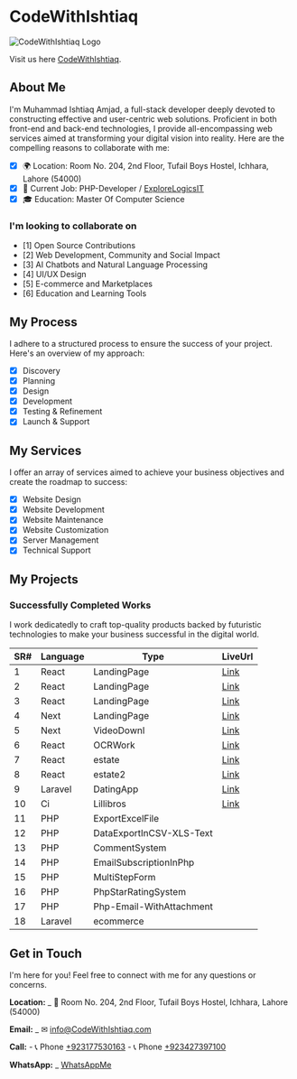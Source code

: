 # CodeWithIshtiaq

![CodeWithIshtiaq Logo](https://codewithishtiaq.vercel.app/assets/img/logo1.png)

Visit us here [CodeWithIshtiaq](https://codewithishtiaq.vercel.app/).

## About Me

I'm Muhammad Ishtiaq Amjad, a full-stack developer deeply devoted to constructing effective and user-centric web solutions. Proficient in both front-end and back-end technologies, I provide all-encompassing web services aimed at transforming your digital vision into reality. Here are the compelling reasons to collaborate with me:

- [x] 🌍 Location: Room No. 204, 2nd Floor, Tufail Boys Hostel, Ichhara, Lahore (54000)
- [x] 💼 Current Job: PHP-Developer / [ExploreLogicsIT](https://explorelogics.com)
- [x] 🎓 Education: Master Of Computer Science

### I'm looking to collaborate on

- [1] Open Source Contributions
- [2] Web Development, Community and Social Impact
- [3] AI Chatbots and Natural Language Processing
- [4] UI/UX Design
- [5] E-commerce and Marketplaces
- [6] Education and Learning Tools

## My Process

I adhere to a structured process to ensure the success of your project. Here's an overview of my approach:

- [x] Discovery
- [x] Planning
- [x] Design
- [x] Development
- [x] Testing & Refinement
- [x] Launch & Support

## My Services

I offer an array of services aimed to achieve your business objectives and create the roadmap to success:

- [x] Website Design
- [x] Website Development
- [x] Website Maintenance
- [x] Website Customization
- [x] Server Management
- [x] Technical Support

## My Projects

### Successfully Completed Works

I work dedicatedly to craft top-quality products backed by futuristic technologies to make your business successful in the digital world.

| SR# | Language | Type | LiveUrl |
| --- | -------- | ---- | ------- |
| 1   | React    | LandingPage | [Link](https://techno-solutions.vercel.app) |
| 2   | React    | LandingPage | [Link](https://e-state-ishicoder.vercel.app) |
| 3   | React    | LandingPage | [Link](https://wis-walk.vercel.app) |
| 4   | Next     | LandingPage | [Link](https://logic-zone.vercel.app) |
| 5   | Next     | VideoDownl  | [Link](https://ishi-dev-yt-downloader.vercel.app) |
| 6   | React    | OCRWork     | [Link](https://appocr.vercel.app) |
| 7   | React    | estate     | [Link](https://explorelogicsit.com/realestate1) |
| 8   | React    | estate2    | [Link](https://explorelogicsit.com/realestate2) |
| 9   | Laravel  | DatingApp  | [Link](https://explorelogicsit.com/sharing_sugar) |
| 10  | Ci      | Lillibros  | [Link](https://explorelogicsit.com/lillibros) |
| 11  | PHP     | ExportExcelFile |
| 12  | PHP     | DataExportInCSV-XLS-Text |
| 13  | PHP     | CommentSystem |
| 14  | PHP     | EmailSubscriptionInPhp |
| 15  | PHP     | MultiStepForm |
| 16  | PHP     | PhpStarRatingSystem |
| 17  | PHP     | Php-Email-WithAttachment |
| 18  | Laravel | ecommerce |

## Get in Touch

I'm here for you! Feel free to connect with me for any questions or concerns.

**Location:**
    _ 🏦 Room No. 204, 2nd Floor, Tufail Boys Hostel, Ichhara, Lahore (54000)

**Email:**
    _ ✉ [info@CodeWithIshtiaq.com](mailto:info@CodeWithIshtiaq.com)

**Call:**
    - 📞 Phone [+923177530163](tel:+923177530163)
    - 📞 Phone [+923427397100](tel:+923427397100)

**WhatsApp:**
    _ [WhatsAppMe](https://wa.me/+92317773016?text=Hello%2C%20I%20would%20like%20to%20inquire%20about%20your%20services.)
